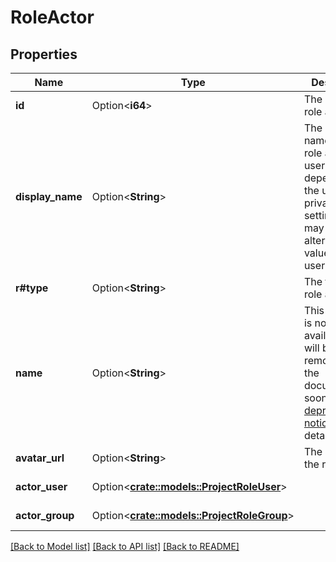 # RoleActor

## Properties

Name | Type | Description | Notes
------------ | ------------- | ------------- | -------------
**id** | Option<**i64**> | The ID of the role actor. | [optional][readonly]
**display_name** | Option<**String**> | The display name of the role actor. For users, depending on the user’s privacy setting, this may return an alternative value for the user's name. | [optional][readonly]
**r#type** | Option<**String**> | The type of role actor. | [optional][readonly]
**name** | Option<**String**> | This property is no longer available and will be removed from the documentation soon. See the [deprecation notice](https://developer.atlassian.com/cloud/jira/platform/deprecation-notice-user-privacy-api-migration-guide/) for details. | [optional][readonly]
**avatar_url** | Option<**String**> | The avatar of the role actor. | [optional][readonly]
**actor_user** | Option<[**crate::models::ProjectRoleUser**](ProjectRoleUser.md)> |  | [optional][readonly]
**actor_group** | Option<[**crate::models::ProjectRoleGroup**](ProjectRoleGroup.md)> |  | [optional][readonly]

[[Back to Model list]](../README.md#documentation-for-models) [[Back to API list]](../README.md#documentation-for-api-endpoints) [[Back to README]](../README.md)


